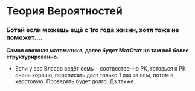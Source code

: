 # Теория Вероятностей
### Ботай если можешь ещё с 1го года жизни, хотя тоже не поможет....
**Самая сложная математика, далее будет МатСтат но там всё более структурированно.**
* Если у вас Власов ведёт семы - соотвественно РК, готовься к РК очень хорошо, переписать даст только 1 раз за сем, потом в хвостовую. Проверять будет долго. Дз также.
